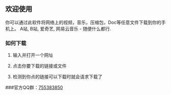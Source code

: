 ## 欢迎使用

你可以通过此软件将网络上的视频，音乐，压缩包，Doc等任意文件下载到你的手机上。
A站, B站, 爱奇艺, 网易云音乐 - 随便什么都行.

### 如何下载

1. 输入并打开一个网址

2. 点击你要下载的链接或文件

3. 检测到你点的链接可以下载时就会请求下载了

###官方QQ群：[755383850]()
